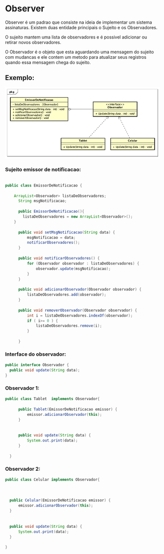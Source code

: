 <h1> Observer </h1>

Observer é um padrao que consiste na ideia de implementar um sistema assinaturas. Existem duas entidade principais o Sujeito e os Observadores.

O sujeito mantem uma lista de observadores e é possivel adicionar ou retirar novos observadores.

O Observador é o objeto que esta aguardando uma mensagem do sujeito com mudancas e ele contem um metodo para atualizar seus registros quando essa mensagem chega do sujeito.

<h2>Exemplo:</h2>


![ObserverPattern](./image/ObserverPattern.png)
  
  
  <h3>Sujeito emissor de notificacao: </h3>
  
  ```Java
  
public class EmissorDeNotificacao {

	  ArrayList<Observador> listaDeObservadores;
	    String msgNotificacao;
	  
	    public EmissorDeNotificacao(){
	      listaDeObservadores = new ArrayList<Observador>();
	  }
	    
	    public void setMsgNotificacao(String data) {
	    	msgNotificacao = data;
	    	notificarObservadores();
	    }
	    
	    public void notificarObservadores() {
	    	for (Observador observador : listaDeObservadores) {
	    		observador.update(msgNotificacao);
	    	}
	    }
	    
	    public void adicionarObservador(Observador observador) {
	    	listaDeObservadores.add(observador);
	    }
	    
	    public void removerObservador(Observador observador) {
	    	int i = listaDeObservadores.indexOf(observador);
	    	if ( i>= 0 ) {
	    		listaDeObservadores.remove(i);
	    	}
	    	
	    }
  
  ```
  
  <h3>Interface do observador: </h3>
  
  ```Java
  public interface Observador {
    public void update(String data);
  }
  ```
  
  
  <h3>Observador 1: </h3>
  
  ```Java
  public class Tablet  implements Observador{
		
		public Tablet(EmissorDeNotificacao emissor) {
			emissor.adicionarObservador(this);
		}
		
		
		public void update(String data) {
			System.out.print(data);
		}

	}
  
  ```
  
  <h3>Observador 2: </h3>
  
  ```Java
  public class Celular implements Observador{
	
	
	
	public Celular(EmissorDeNotificacao emissor) {
		emissor.adicionarObservador(this);
	}
	
	
	public void update(String data) {
		System.out.print(data);
	}

}

  
  ```
